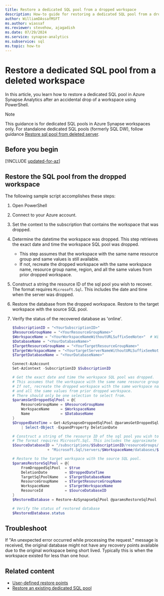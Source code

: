 ```yaml
---
title: Restore a dedicated SQL pool from a dropped workspace
description: How-to guide for restoring a dedicated SQL pool from a dropped workspace.
author: WilliamDAssafMSFT
ms.author: wiassaf
ms.reviewer: stevehow, ajagadish
ms.date: 07/29/2024
ms.service: synapse-analytics
ms.subservice: sql
ms.topic: how-to
---
```

# Restore a dedicated SQL pool from a deleted workspace

In this article, you learn how to restore a dedicated SQL pool in Azure Synapse Analytics after an accidental drop of a workspace using PowerShell.

> [!NOTE]
> This guidance is for dedicated SQL pools in Azure Synapse workspaces only. For standalone dedicated SQL pools (formerly SQL DW), follow guidance [Restore sql pool from deleted server](../sql-data-warehouse/sql-data-warehouse-restore-from-deleted-server.md).

## Before you begin

[!INCLUDE [updated-for-az](~/reusable-content/ce-skilling/azure/includes/updated-for-az.md)]

## Restore the SQL pool from the dropped workspace

The following sample script accomplishes these steps:

1. Open PowerShell

1. Connect to your Azure account.

1. Set the context to the subscription that contains the workspace that was dropped.

1. Determine the datetime the workspace was dropped. This step retrieves the exact date and time the workspace SQL pool was dropped. 
    - This step assumes that the workspace with the same name resource group and same values is still available. 
    - If not, recreate the dropped workspace with the same workspace name, resource group name, region, and all the same values from prior dropped workspace. 
    
1. Construct a string the resource ID of the sql pool you wish to recover. The format requires `Microsoft.Sql`. This includes the date and time when the server was dropped.

1. Restore the database from the dropped workspace. Restore to the target workspace with the source SQL pool.

1. Verify the status of the recovered database as 'online'.
    
    ```powershell
    $SubscriptionID = "<YourSubscriptionID>"
    $ResourceGroupName = "<YourResourceGroupName>"
    $WorkspaceName = "<YourWorkspaceNameWithoutURLSuffixSeeNote>"  # Without sql.azuresynapse.net
    $DatabaseName = "<YourDatabaseName>"
    $TargetResourceGroupName = "<YourTargetResourceGroupName>"
    $TargetWorkspaceName = "<YourtargetServerNameWithoutURLSuffixSeeNote>"
    $TargetDatabaseName = "<YourDatabaseName>"
    
    Connect-AzAccount
    Set-AzContext -SubscriptionID $SubscriptionID
    
    # Get the exact date and time the workspace SQL pool was dropped.
    # This assumes that the workspace with the same name resource group and same values is still available.
    # If not, recreate the dropped workspace with the same workspace name, resource group name, region, 
    # and all the same values from prior dropped workspace.
    # There should only be one selection to select from.
    $paramsGetDroppedSqlPool = @{
        ResourceGroupName = $ResourceGroupName
        WorkspaceName     = $WorkspaceName
        Name              = $DatabaseName
    }
    $DroppedDateTime = Get-AzSynapseDroppedSqlPool @paramsGetDroppedSqlPool `
        | Select-Object -ExpandProperty DeletionDate
    
    # Construct a string of the resource ID of the sql pool you wish to recover.
    # The format requires Microsoft.Sql. This includes the approximate date time the server was dropped.
    $SourceDatabaseID = "/subscriptions/$SubscriptionID/resourceGroups/$ResourceGroupName/providers/" `
                    + "Microsoft.Sql/servers/$WorkspaceName/databases/$DatabaseName"    

    # Restore to the target workspace with the source SQL pool.
    $paramsRestoreSqlPool = @{
        FromDroppedSqlPool  = $true
        DeletionDate        = $DroppedDateTime
        TargetSqlPoolName   = $TargetDatabaseName
        ResourceGroupName   = $TargetResourceGroupName
        WorkspaceName       = $TargetWorkspaceName
        ResourceId          = $SourceDatabaseID
    }
    $RestoredDatabase = Restore-AzSynapseSqlPool @paramsRestoreSqlPool
    
    # Verify the status of restored database
    $RestoredDatabase.status
    ```

## <a id="troubleshooting"></a> Troubleshoot

If "An unexpected error occurred while processing the request." message is received, the original database might not have any recovery points available due to the original workspace being short lived. Typically this is when the workspace existed for less than one hour.

## Related content

- [User-defined restore points](sqlpool-create-restore-point.md)
- [Restore an existing dedicated SQL pool](restore-sql-pool.md)
